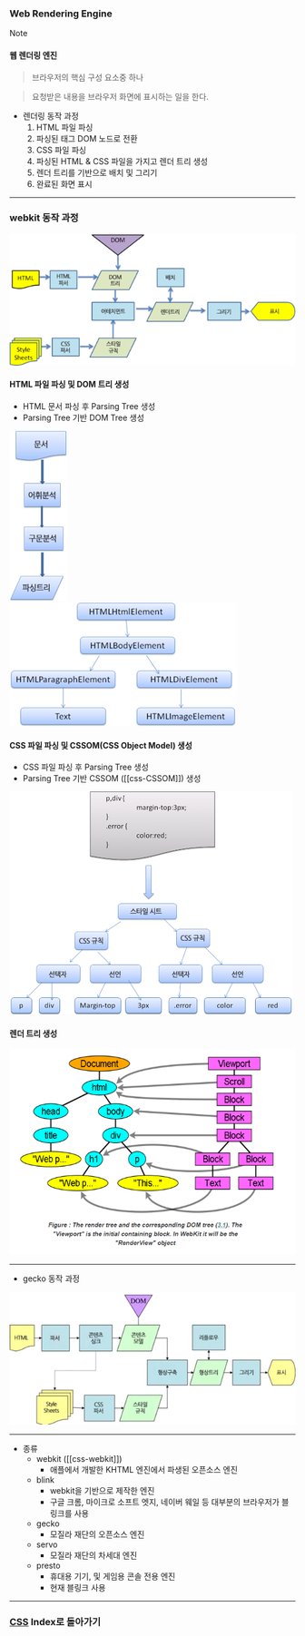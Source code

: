 ### Web Rendering Engine
>[!note]
>#### 웹 렌더링 엔진
>
>>브라우저의 핵심 구성 요소중 하나
>
>>요청받은 내용을 브라우저 화면에 표시하는 일을 한다.

- 렌더링 동작 과정
	1. HTML 파일 파싱
	2. 파싱된 태그 DOM 노드로 전환
	3. CSS 파일 파싱
	4. 파싱된 HTML & CSS 파일을 가지고 렌더 트리 생성
	5. 렌더 트리를 기반으로 배치 및 그리기
	6. 완료된 화면 표시
---
### webkit 동작 과정
![](../../../../Stuff/Image/AOR/CSS/Pasted%20image%2020230930174238.png)
#### HTML 파일 파싱 및 DOM 트리 생성
- HTML 문서 파싱 후 Parsing Tree 생성
- Parsing Tree 기반 DOM Tree 생성

![](../../../../Stuff/Image/AOR/CSS/Pasted%20image%2020230930182111.png)
![](../../../../Stuff/Image/AOR/CSS/Pasted%20image%2020230930181850.png)
#### CSS 파일 파싱 및 CSSOM(CSS Object Model) 생성
- CSS 파일 파싱 후 Parsing Tree 생성
- Parsing Tree 기반 CSSOM ([[css-CSSOM]]) 생성

![](../../../../Stuff/Image/AOR/CSS/Pasted%20image%2020230930181931.png)
#### 렌더 트리 생성
![](../../../../Stuff/Image/AOR/CSS/Pasted%20image%2020230930181945.png)

---
- gecko 동작 과정

![](../../../../Stuff/Image/AOR/CSS/Pasted%20image%2020230930175533.png)

---
- 종류
	- webkit ([[css-webkit]])
		- 애플에서 개발한 KHTML 엔진에서 파생된 오픈소스 엔진
	- blink
		- webkit을 기반으로 제작한 엔진
		- 구글 크롬, 마이크로 소프트 엣지, 네이버 웨일 등 대부분의 브라우저가 블링크를 사용
	- gecko
		- 모질라 재단의 오픈소스 엔진
	- servo
		- 모질라 재단의 차세대 엔진
	- presto
		- 휴대용 기기, 및 게임용 콘솔 전용 엔진
		- 현재 블링크 사용
---
### [CSS](../../../Dev-Index/CSS.md) Index로 돌아가기